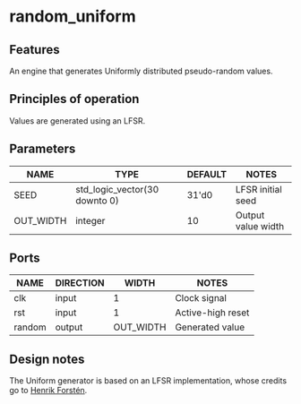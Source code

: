# random_uniform

## Features
An engine that generates Uniformly distributed pseudo-random values.

## Principles of operation
Values are generated using an LFSR.

## Parameters
| NAME | TYPE | DEFAULT | NOTES |
|-|-|-|-|
| SEED | std_logic_vector(30 downto 0) | 31'd0 | LFSR initial seed |
| OUT_WIDTH | integer | 10 | Output value width |

## Ports
| NAME | DIRECTION | WIDTH | NOTES |
|-|-|-|-|
| clk | input | 1 | Clock signal |
| rst | input | 1 | Active-high reset |
| random | output | OUT_WIDTH | Generated value |

## Design notes
The Uniform generator is based on an LFSR implementation, whose credits go to [Henrik
Forstén](https://hforsten.com/generating-normally-distributed-pseudorandom-numbers-on-a-fpga.html).
